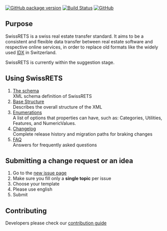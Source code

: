 [![GitHub package version](https://img.shields.io/github/package-json/v/qualipool/swissrets.svg)](https://github.com/qualipool/swissrets/releases)
[![Build Status](https://travis-ci.com/qualipool/swissrets.svg?branch=master)](https://travis-ci.com/qualipool/swissrets)
[![GitHub](https://img.shields.io/github/license/qualipool/swissrets.svg)](https://github.com/qualipool/swissrets/blob/master/LICENSE.md)

## Purpose

SwissRETS is a swiss real estate transfer standard. It aims to be a consistent and flexible data transfer between real estate software and respective online services, in order to replace old formats like the widely used [IDX](https://en.wikipedia.org/wiki/Internet_Data_Exchange) in Switzerland.

SwissRETS is currently within the suggestion stage.

## Using SwissRETS
1. [The schema](https://github.com/qualipool/swissrets/blob/master/schema/schema.xsd)  
   XML schema definition of SwissRETS
1. [Base Structure](Base-structure)  
   Describes the overall structure of the XML
1. [Enumerations](Enumerations.html)  
   A list of options that properties can have, such as: Categories, Utilities, Features, and NumericValues.
1. [Changelog](https://github.com/qualipool/swissrets/releases)  
   Complete release history and migration paths for braking changes
1. [FAQ](FAQ.html)  
   Answers for frequently asked questions 

## Submitting a change request or an idea
1. Go to the [new issue page](https://github.com/qualipool/swissrets/issues/new/choose)
1. Make sure you fill only a **single topic** per issue
1. Choose your template
1. Please use english
1. Submit

## Contributing
Developers please check our [contribution guide](https://github.com/qualipool/swissrets/blob/master/CONTRIBUTING.md)